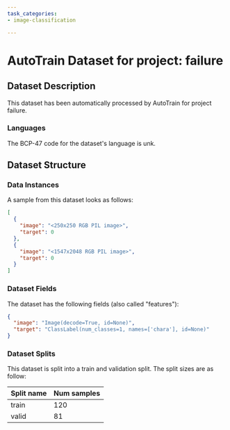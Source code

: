 ```yaml
---
task_categories:
- image-classification

---
```

# AutoTrain Dataset for project: failure

## Dataset Description

This dataset has been automatically processed by AutoTrain for project failure.

### Languages

The BCP-47 code for the dataset's language is unk.

## Dataset Structure

### Data Instances

A sample from this dataset looks as follows:

```json
[
  {
    "image": "<250x250 RGB PIL image>",
    "target": 0
  },
  {
    "image": "<1547x2048 RGB PIL image>",
    "target": 0
  }
]
```

### Dataset Fields

The dataset has the following fields (also called "features"):

```json
{
  "image": "Image(decode=True, id=None)",
  "target": "ClassLabel(num_classes=1, names=['chara'], id=None)"
}
```

### Dataset Splits

This dataset is split into a train and validation split. The split sizes are as follow:

| Split name   | Num samples         |
| ------------ | ------------------- |
| train        | 120 |
| valid        | 81 |
